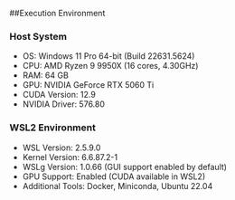 ##Execution Environment

### Host System
- OS: Windows 11 Pro 64-bit (Build 22631.5624)
- CPU: AMD Ryzen 9 9950X (16 cores, 4.30GHz)
- RAM: 64 GB
- GPU: NVIDIA GeForce RTX 5060 Ti
- CUDA Version: 12.9
- NVIDIA Driver: 576.80

### WSL2 Environment
- WSL Version: 2.5.9.0
- Kernel Version: 6.6.87.2-1
- WSLg Version: 1.0.66 (GUI support enabled by default)
- GPU Support: Enabled (CUDA available in WSL2)
- Additional Tools: Docker, Miniconda, Ubuntu 22.04

